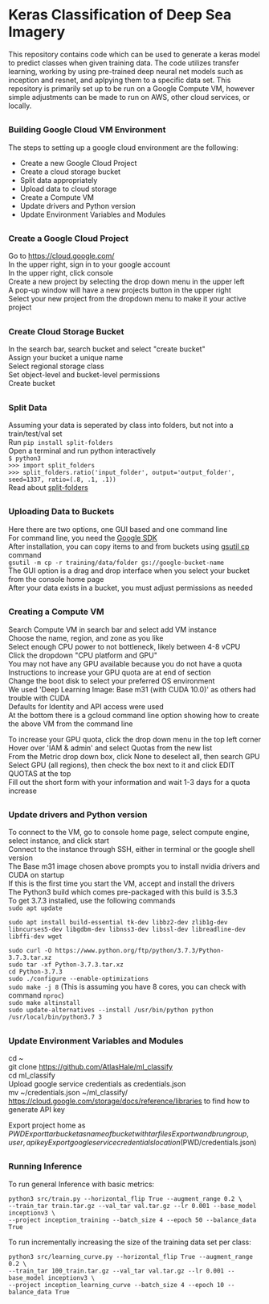# Keras Classification of Deep Sea Imagery
This repository contains code which can be used to generate a keras model to predict classes when given training data. The code utilizes transfer learning, working by using pre-trained deep neural net models such as inception and resnet, and aplpying them to a specific data set. This repository is primarily set up to be run on a Google Compute VM, however simple adjustments can be made to run on AWS, other cloud services, or locally.
##
### Building Google Cloud VM Environment

The steps to setting up a google cloud environment are the following:
* Create a new Google Cloud Project
* Create a cloud storage bucket
* Split data appropriately
* Upload data to cloud storage
* Create a Compute VM 
* Update drivers and Python version
* Update Environment Variables and Modules

##
### Create a Google Cloud Project

Go to https://cloud.google.com/     
In the upper right, sign in to your google account   
In the upper right, click console     
Create a new project by selecting the drop down menu in the upper left       
A pop-up window will have a new projects button in the upper right              
Select your new project from the dropdown menu to make it your active project       
##
### Create Cloud Storage Bucket

In the search bar, search bucket and select "create bucket"         
Assign your bucket a unique name        
Select regional storage class   
Set object-level and bucket-level permissions     
Create bucket   
##
###  Split Data

Assuming your data is seperated by class into folders, but not into a train/test/val set    
Run `pip install split-folders`   
Open a terminal and run python interactively    
`$ python3`     
`>>> import split_folders`  
`>>> split_folders.ratio('input_folder', output='output_folder', seed=1337, ratio=(.8, .1, .1))`    
Read about [split-folders](https://pypi.org/project/split-folders/) 
##
### Uploading Data to Buckets

Here there are two options, one GUI based and one command line  
For command line, you need the [Google SDK](https://cloud.google.com/sdk/docs/#linux)   
After installation, you can copy items to and from buckets using [gsutil cp](https://cloud.google.com/storage/docs/gsutil/commands/cp) command  
`gsutil -m cp -r training/data/folder gs://google-bucket-name`  
The GUI option is a drag and drop interface when you select your bucket from the console home page  
After your data exists in a bucket, you must adjust permissions as needed   
##
### Creating a Compute VM

Search Compute VM in search bar and select add VM instance  
Choose the name, region, and zone as you like    
Select enough CPU power to not bottleneck, likely between 4-8 vCPU      
Click the dropdown "CPU platform and GPU"   
You may not have any GPU available because you do not have a quota  
Instructions to increase your GPU quota are at end of section   
Change the boot disk to select your preferred OS environment    
We used 'Deep Learning Image: Base m31 (with CUDA 10.0)' as others had trouble with CUDA    
Defaults for Identity and API access were used  
At the bottom there is a gcloud command line option showing how to create the above VM from the command line    

To increase your GPU quota, click the drop down menu in the top left corner        
Hover over 'IAM & admin' and select Quotas from the new list        
From the Metric drop down box, click None to deselect all, then search GPU  
Select GPU (all regions), then check the box next to it and click EDIT QUOTAS at the top        
Fill out the short form with your information and wait 1-3 days for a quota increase        
##
### Update drivers and Python version

To connect to the VM, go to console home page, select compute engine, select instance, and click start    
Connect to the instance through SSH, either in terminal or the google shell version   
The Base m31 image chosen above prompts you to install nvidia drivers and CUDA on startup   
If this is the first time you start the VM, accept and install the drivers       
The Python3 build which comes pre-packaged with this build is 3.5.3   
To get 3.7.3 installed, use the following commands  
`sudo apt update`   
```
sudo apt install build-essential tk-dev libbz2-dev zlib1g-dev libncurses5-dev libgdbm-dev libnss3-dev libssl-dev libreadline-dev libffi-dev wget
```    
`sudo curl -O https://www.python.org/ftp/python/3.7.3/Python-3.7.3.tar.xz`   
`sudo tar -xf Python-3.7.3.tar.xz`   
`cd Python-3.7.3`   
`sudo ./configure --enable-optimizations`    
`sudo make -j 8` (This is assuming you have 8 cores, you can check with command `nproc`)   
`sudo make altinstall`  
`sudo update-alternatives --install /usr/bin/python python /usr/local/bin/python3.7 3`  
##
### Update Environment Variables and Modules

cd ~  
git clone https://github.com/AtlasHale/ml_classify     
cd ml_classify    
Upload google service credentials as credentials.json   
mv ~/credentials.json ~/ml_classify/  
https://cloud.google.com/storage/docs/reference/libraries to find how to generate API key   

Export project home as $PWD     
Export tar bucket as name of bucket with tar files      
Export wandb run group, user, api key   
Export google service credentials location ($PWD/credentials.json)  
##
### Running Inference 
To run general Inference with basic metrics:
```
python3 src/train.py --horizontal_flip True --augment_range 0.2 \
--train_tar train.tar.gz --val_tar val.tar.gz --lr 0.001 --base_model inceptionv3 \
--project inception_training --batch_size 4 --epoch 50 --balance_data True
```
To run incrementally increasing the size of the training data set per class:
```
python3 src/learning_curve.py --horizontal_flip True --augment_range 0.2 \
--train_tar 100_train.tar.gz --val_tar val.tar.gz --lr 0.001 --base_model inceptionv3 \
--project inception_learning_curve --batch_size 4 --epoch 10 --balance_data True
```
